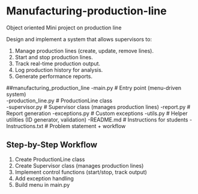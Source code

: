 # Manufacturing-production-line
Object oriented Mini project on production line

Design and implement a system that allows supervisors to:
1. Manage production lines (create, update, remove lines).
2. Start and stop production lines.
3. Track real-time production output.
4. Log production history for analysis.
5. Generate performance reports.

##manufacturing_production_line
-main.py              # Entry point (menu-driven system)</br>
-production_line.py   # ProductionLine class</br>
-supervisor.py        # Supervisor class (manages production lines)
-report.py            # Report generation
-exceptions.py        # Custom exceptions
-utils.py             # Helper utilities (ID generator, validation)
-README.md            # Instructions for students
-Instructions.txt     # Problem statement + workflow

## Step-by-Step Workflow
1. Create ProductionLine class
2. Create Supervisor class (manages production lines)
3. Implement control functions (start/stop, track output)
4. Add exception handling
5. Build menu in main.py
